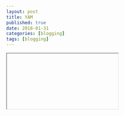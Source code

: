 ```yaml
---
layout: post
title: YAM
published: true
date: 2018-01-31
categories: [blogging]
tags: [blogging]
---
```

<head>
  <style>
    h5{
      font-size:90%;
      font-weight: normal;
      color: Gray;
    }
    
    p.small {
    line-height: 70%;
}
  </style>
</head>

<iframe>
https://public.tableau.com/views/YAM/YAM?:embed=y&:display_count=yes&:toolbar=no
</iframe>
